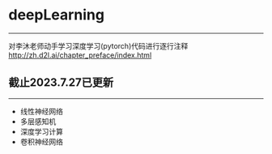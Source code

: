 # deepLearning
***
对李沐老师动手学习深度学习(pytorch)代码进行逐行注释
http://zh.d2l.ai/chapter_preface/index.html
## 截止2023.7.27已更新
***
* 线性神经网络
* 多层感知机
* 深度学习计算
* 卷积神经网络
